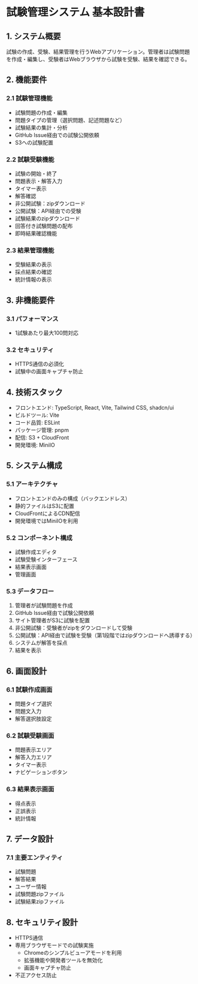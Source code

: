 # 試験管理システム 基本設計書

## 1. システム概要
試験の作成、受験、結果管理を行うWebアプリケーション。管理者は試験問題を作成・編集し、受験者はWebブラウザから試験を受験、結果を確認できる。

## 2. 機能要件
### 2.1 試験管理機能
- 試験問題の作成・編集
- 問題タイプの管理（選択問題、記述問題など）
- 試験結果の集計・分析
- GitHub Issue経由での試験公開依頼
- S3への試験配置

### 2.2 試験受験機能  
- 試験の開始・終了
- 問題表示・解答入力
- タイマー表示
- 解答確認
- 非公開試験：zipダウンロード
- 公開試験：API経由での受験
- 試験結果のzipダウンロード
- 回答付き試験問題の配布
- 即時結果確認機能

### 2.3 結果管理機能
- 受験結果の表示
- 採点結果の確認
- 統計情報の表示

## 3. 非機能要件
### 3.1 パフォーマンス
- 1試験あたり最大100問対応

### 3.2 セキュリティ
- HTTPS通信の必須化
- 試験中の画面キャプチャ防止

## 4. 技術スタック
- フロントエンド: TypeScript, React, Vite, Tailwind CSS, shadcn/ui
- ビルドツール: Vite
- コード品質: ESLint
- パッケージ管理: pnpm
- 配信: S3 + CloudFront
- 開発環境: MiniIO

## 5. システム構成
### 5.1 アーキテクチャ
- フロントエンドのみの構成（バックエンドレス）
- 静的ファイルはS3に配置
- CloudFrontによるCDN配信
- 開発環境ではMiniIOを利用

### 5.2 コンポーネント構成
- 試験作成エディタ
- 試験受験インターフェース
- 結果表示画面
- 管理画面

### 5.3 データフロー
1. 管理者が試験問題を作成
2. GitHub Issue経由で試験公開依頼
3. サイト管理者がS3に試験を配置
4. 非公開試験：受験者がzipをダウンロードして受験
5. 公開試験：API経由で試験を受験（第1段階ではzipダウンロードへ誘導する）
6. システムが解答を採点
7. 結果を表示

## 6. 画面設計
### 6.1 試験作成画面
- 問題タイプ選択
- 問題文入力
- 解答選択肢設定

### 6.2 試験受験画面
- 問題表示エリア
- 解答入力エリア
- タイマー表示
- ナビゲーションボタン

### 6.3 結果表示画面
- 得点表示
- 正誤表示
- 統計情報

## 7. データ設計
### 7.1 主要エンティティ
- 試験問題
- 解答結果
- ユーザー情報
- 試験問題zipファイル
- 試験結果zipファイル

## 8. セキュリティ設計
- HTTPS通信
- 専用ブラウザモードでの試験実施
  - Chromeのシンプルビューアモードを利用
  - 拡張機能や開発者ツールを無効化
  - 画面キャプチャ防止
- 不正アクセス防止
